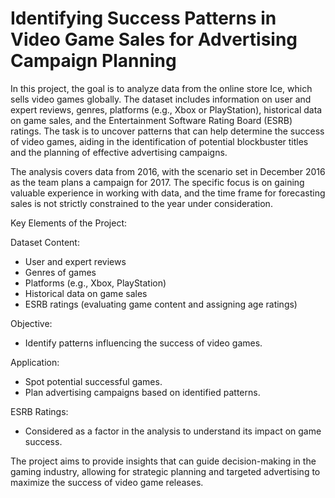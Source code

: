 # Identifying Success Patterns in Video Game Sales for Advertising Campaign Planning

In this project, the goal is to analyze data from the online store Ice, which sells video games globally. The dataset includes information on user and expert reviews, genres, platforms (e.g., Xbox or PlayStation), historical data on game sales, and the Entertainment Software Rating Board (ESRB) ratings. The task is to uncover patterns that can help determine the success of video games, aiding in the identification of potential blockbuster titles and the planning of effective advertising campaigns.

The analysis covers data from 2016, with the scenario set in December 2016 as the team plans a campaign for 2017. The specific focus is on gaining valuable experience in working with data, and the time frame for forecasting sales is not strictly constrained to the year under consideration.

Key Elements of the Project:

Dataset Content:

* User and expert reviews
* Genres of games
* Platforms (e.g., Xbox, PlayStation)
* Historical data on game sales
* ESRB ratings (evaluating game content and assigning age ratings)
  
Objective:

* Identify patterns influencing the success of video games.

Application:

* Spot potential successful games.
* Plan advertising campaigns based on identified patterns.
  
ESRB Ratings:
* Considered as a factor in the analysis to understand its impact on game success.
  
The project aims to provide insights that can guide decision-making in the gaming industry, allowing for strategic planning and targeted advertising to maximize the success of video game releases.
